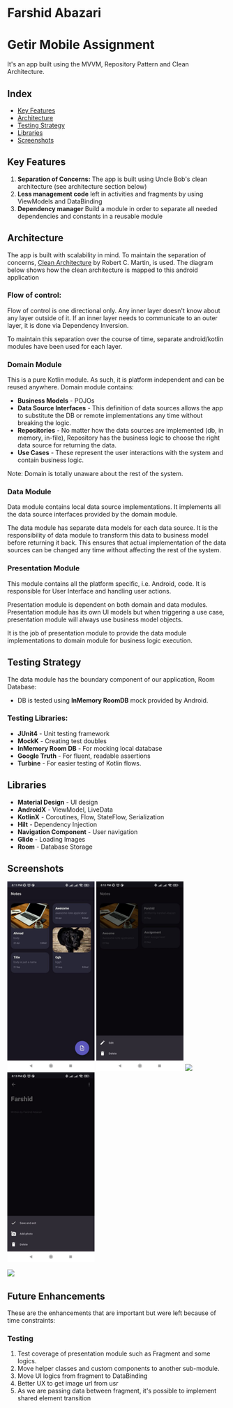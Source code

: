 # Farshid Abazari

# Getir Mobile Assignment

It's an app built using the MVVM, Repository Pattern and Clean Architecture.

## Index

- [Key Features](#key-features)
- [Architecture](#architecture)
- [Testing Strategy](#testing-strategy)
- [Libraries](#libraries)
- [Screenshots](#Screenshots)

## Key Features
1. **Separation of Concerns:** The app is built using Uncle Bob's clean architecture (see architecture section below)
2. **Less management code** left in activities and fragments by using ViewModels and DataBinding
3. **Dependency manager** Build a module in order to separate all needed dependencies and constants in a reusable module

## Architecture
The app is built with scalability in mind. To maintain the separation of concerns, [Clean Architecture](https://blog.cleancoder.com/uncle-bob/2012/08/13/the-clean-architecture.html) by Robert C. Martin, is used. The diagram below shows how the clean architecture is mapped to this android application


### Flow of control:
Flow of control is one directional only. Any inner layer doesn't know about any layer outside of it. If an inner layer needs to communicate to an outer layer, it is done via Dependency Inversion.

To maintain this separation over the course of time, separate android/kotlin modules have been used for each layer.


### Domain Module

This is a pure Kotlin module. As such, it is platform independent and can be reused anywhere. Domain module contains:

- **Business Models** - POJOs
- **Data Source Interfaces** - This definition of data sources allows the app to substitute the DB or remote implementations any time without breaking the logic.
- **Repositories** - No matter how the data sources are implemented (db, in memory, in-file), Repository has the business logic to choose the right data source for returning the data.
- **Use Cases** - These represent the user interactions with the system and contain business logic.

Note: Domain is totally unaware about the rest of the system.

### Data Module

Data module contains local data source implementations. It implements all the data source interfaces provided by the domain module.

The data module has separate data models for each data source. It is the responsibility of data module to transform this data to business model before returning it back. This ensures that actual implementation of the data sources can be changed any time without affecting the rest of the system.


### Presentation Module
This module contains all the platform specific, i.e. Android, code. It is responsible for User Interface and handling user actions.

Presentation module is dependent on both domain and data modules. Presentation module has its own UI models but when triggering a use case, presentation module will always use business model objects.

It is the job of presentation module to provide the data module implementations to domain module for business logic execution.


## Testing Strategy

The data module has the boundary component of our application, Room Database:
- DB is tested using **InMemory RoomDB** mock provided by Android.


### Testing Libraries:
- **JUnit4** - Unit testing framework
- **MockK** - Creating test doubles
- **InMemory Room DB** - For mocking local database
- **Google Truth** - For fluent, readable assertions
- **Turbine** - For easier testing of Kotlin flows.


## Libraries

- **Material Design** - UI design
- **AndroidX** - ViewModel, LiveData
- **KotlinX** - Coroutines, Flow, StateFlow, Serialization
- **Hilt** -  Dependency Injection
- **Navigation Component** - User navigation
- **Glide** - Loading Images
- **Room** - Database Storage


## Screenshots

<img src="arts/list.jpeg" width=200>  <img src="arts/list_menu.jpeg" width=200>  <img src="arts/note_with_image.jpeg" width=200> <img src="arts/note_menu.jpeg" width=200>

<img src="arts/screen_record.jpeg" width=360>


## Future Enhancements
These are the enhancements that are important but were left because of time constraints:

### Testing
1. Test coverage of presentation module such as Fragment and some logics.
2. Move helper classes and custom components to another sub-module.
3. Move UI logics from fragment to DataBinding
4. Better UX to get image url from usr
5. As we are passing data between fragment, it's possible to implement shared element transition

